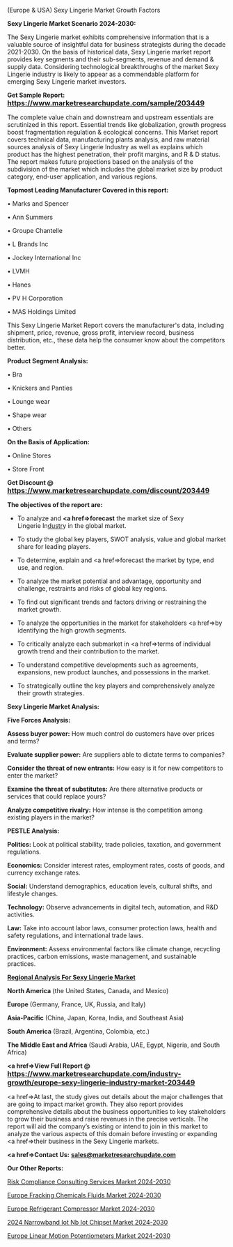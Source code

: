  (Europe & USA) Sexy Lingerie Market Growth Factors

<strong>Sexy Lingerie Market Scenario 2024-2030:</strong>

The Sexy Lingerie market exhibits comprehensive information that is a valuable source of insightful data for business strategists during the decade 2021-2030. On the basis of historical data, Sexy Lingerie market report provides key segments and their sub-segments, revenue and demand &amp; supply data. Considering technological breakthroughs of the market Sexy Lingerie industry is likely to appear as a commendable platform for emerging Sexy Lingerie market investors.

<strong>Get Sample Report: <a href=https://www.marketresearchupdate.com/sample/203449><font size=3 color=#0000ff>https://www.marketresearchupdate.com/sample/203449</font></a></strong>

The complete value chain and downstream and upstream essentials are scrutinized in this report. Essential trends like globalization, growth progress boost fragmentation regulation &amp; ecological concerns. This Market report covers technical data, manufacturing plants analysis, and raw material sources analysis of Sexy Lingerie Industry as well as explains which product has the highest penetration, their profit margins, and R & D status. The report makes future projections based on the analysis of the subdivision of the market which includes the global market size by product category, end-user application, and various regions.

<strong>Topmost Leading Manufacturer Covered in this report:</strong>

• Marks and Spencer

• Ann Summers

• Groupe Chantelle

• L Brands Inc

• Jockey International Inc

• LVMH

• Hanes

• PV H Corporation

• MAS Holdings Limited

This Sexy Lingerie Market Report covers the manufacturer's data, including shipment, price, revenue, gross profit, interview record, business distribution, etc., these data help the consumer know about the competitors better.

<strong>Product Segment Analysis: </strong>

• Bra

• Knickers and Panties

• Lounge wear

• Shape wear

• Others

<strong>On the Basis of Application:</strong>

• Online Stores

• Store Front

<strong>Get Discount @ <a href=https://www.marketresearchupdate.com/discount/203449><font size=3 color=#0000ff>https://www.marketresearchupdate.com/discount/203449</font></a></strong>

<strong><b>The objectives of the report are:</b></strong>

- To analyze and <strong><a href=><strong>forecast</strong></a></strong> the market size of Sexy Lingerie In<a href=ASDF991299>dustr</a>y in the global market.

- To study the global key players, SWOT analysis, value and global market share for leading players.

- To determine, explain and <a href=>forecast</a> the market by type, end use, and region.

- To analyze the market potential and advantage, opportunity and challenge, restraints and risks of global key regions.

- To find out significant trends and factors driving or restraining the market growth.

- To analyze the opportunities in the market for stakeholders <a href=>by</a> identifying the high growth segments.

- To critically analyze each submarket in <a href=>terms</a> of individual growth trend and their contribution to the market.

- To understand competitive developments such as agreements, expansions, new product launches, and possessions in the market.

- To strategically outline the key players and comprehensively analyze their growth strategies.

<strong>Sexy Lingerie Market Analysis:</strong>

<strong>Five Forces Analysis:</strong>

<strong>Assess buyer power:</strong> How much control do customers have over prices and terms?

<strong>Evaluate supplier power:</strong> Are suppliers able to dictate terms to companies?

<strong>Consider the threat of new entrants:</strong> How easy is it for new competitors to enter the market?

<strong>Examine the threat of substitutes:</strong> Are there alternative products or services that could replace yours?

<strong>Analyze competitive rivalry:</strong> How intense is the competition among existing players in the market?

<strong>PESTLE Analysis:</strong>

<strong>Politics:</strong> Look at political stability, trade policies, taxation, and government regulations.

<strong>Economics:</strong> Consider interest rates, employment rates, costs of goods, and currency exchange rates.

<strong>Social:</strong> Understand demographics, education levels, cultural shifts, and lifestyle changes.

<strong>Technology:</strong> Observe advancements in digital tech, automation, and R&D activities.

<strong>Law:</strong> Take into account labor laws, consumer protection laws, health and safety regulations, and international trade laws.

<strong>Environment:</strong> Assess environmental factors like climate change, recycling practices, carbon emissions, waste management, and sustainable practices.

<strong><u><b>Regional Analysis For Sexy Lingerie Market</b></u></strong>

<strong><b>North America</b></strong> (the United States, Canada, and Mexico)

<strong><b>Europe </b></strong>(Germany, France, UK, Russia, and Italy)

<strong><b>Asia-Pacific</b></strong> (China, Japan, Korea, India, and Southeast Asia)

<strong><b>South America</b></strong> (Brazil, Argentina, Colombia, etc.)

<strong><b>The Middle East and Africa</b></strong> (Saudi Arabia, UAE, Egypt, Nigeria, and South Africa)

<strong><a href=>View Full Report</a> @ <a href=https://www.marketresearchupdate.com/industry-growth/europe-sexy-lingerie-industry-market-203449><font size=3 color=#0000ff>https://www.marketresearchupdate.com/industry-growth/europe-sexy-lingerie-industry-market-203449</font></a></strong>

<a href=>At last,</a> the study gives out details about the major challenges that are going to impact market growth. They also report provides comprehensive details about the business opportunities to key stakeholders to grow their business and raise revenues in the precise verticals. The report will aid the company’s existing or intend to join in this market to analyze the various aspects of this domain before investing or expanding <a href=>their</a> business in the Sexy Lingerie markets.

<strong><a href=>Contact Us:</a></strong>
<strong>sales@marketresearchupdate.com</strong>

<strong>Our Other Reports:</strong>

<a href=https://www.linkedin.com/pulse/risk-compliance-consulting-services-market-current>Risk Compliance Consulting Services Market 2024-2030</a>

<a href=https://www.linkedin.com/pulse/europe-fracking-chemicals-fluids-market-trends-size>Europe Fracking Chemicals Fluids Market 2024-2030</a>

<a href=https://www.linkedin.com/pulse/europe-refrigerant-compressor-market-2023-current>Europe Refrigerant Compressor Market 2024-2030</a>

<a href=https://www.linkedin.com/pulse/2023-narrowband-iot-nb-iot-chipset-market-future-nuraf/>2024 Narrowband Iot Nb Iot Chipset Market 2024-2030</a>

<a href=https://www.linkedin.com/pulse/europe-linear-motion-potentiometers-market-research-naxyf/>Europe Linear Motion Potentiometers Market 2024-2030</a>

